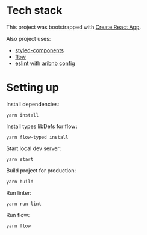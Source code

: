 # Tech stack

This project was bootstrapped with [Create React App](https://github.com/facebookincubator/create-react-app).

Also project uses:
* [styled-components](https://www.styled-components.com)
* [flow](https://flow.org)
* [eslint](http://eslint.org) with [aribnb config](https://www.npmjs.com/package/eslint-config-airbnb)


# Setting up

Install dependencies:

    yarn install

Install types libDefs for flow:

    yarn flow-typed install

Start local dev server:

    yarn start

Build project for production:

    yarn build

Run linter:

    yarn run lint

Run flow:

    yarn flow
